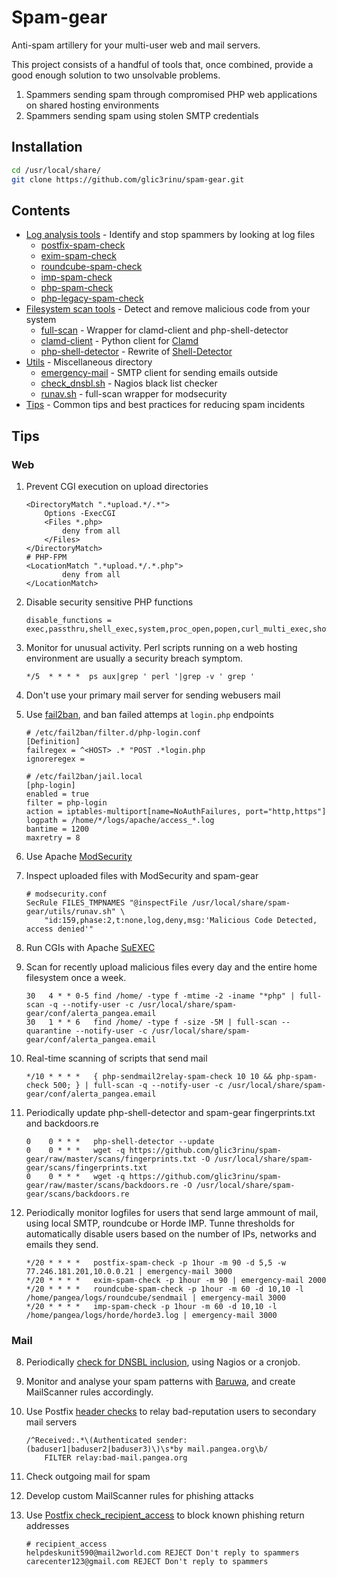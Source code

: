 # Spam-gear

Anti-spam artillery for your multi-user web and mail servers.

This project consists of a handful of tools that, once combined, provide a good enough solution to two unsolvable problems.

1. Spammers sending spam through compromised PHP web applications on shared hosting environments
2. Spammers sending spam using stolen SMTP credentials


## Installation
```bash
cd /usr/local/share/
git clone https://github.com/glic3rinu/spam-gear.git
```


## Contents

* [Log analysis tools](logs) - Identify and stop spammers by looking at log files
    * [postfix-spam-check](logs/postfix-spam-check)
    * [exim-spam-check](logs/exim-spam-check)
    * [roundcube-spam-check](logs/roundcube-spam-check)
    * [imp-spam-check](logs/imp-spam-check)
    * [php-spam-check](logs/php-legacy-check)
    * [php-legacy-spam-check](logs/php-legacy-spam-check)
* [Filesystem scan tools](scans) - Detect and remove malicious code from your system
    * [full-scan](scans/full-scan) - Wrapper for clamd-client and php-shell-detector
    * [clamd-client](scans/clamd-client) - Python client for [Clamd](http://www.clamav.net)
    * [php-shell-detector](scans/php-shell-detector) - Rewrite of [Shell-Detector](https://github.com/emposha/Shell-Detector)
* [Utils](utils) - Miscellaneous directory
    * [emergency-mail](utils/emergency-mail) - SMTP client for sending emails outside
    * [check_dnsbl.sh](utils/check_dnsbl.sh) - Nagios black list checker
    * [runav.sh](utils/runav.sh) - full-scan wrapper for modsecurity
* [Tips](TIPS.md) - Common tips and best practices for reducing spam incidents


## Tips

### Web

1. Prevent CGI execution on upload directories
    ```
    <DirectoryMatch ".*upload.*/.*">
        Options -ExecCGI
        <Files *.php>
            deny from all
        </Files>
    </DirectoryMatch>
    # PHP-FPM
    <LocationMatch ".*upload.*/.*.php">
            deny from all
    </LocationMatch>
    ```

2. Disable security sensitive PHP functions
    ```
    disable_functions = exec,passthru,shell_exec,system,proc_open,popen,curl_multi_exec,show_source,pcntl_exec,proc_close,proc_get_status,proc_nice,proc_terminate,ini_alter,virtual,openlog,dl,fsockopen,pfsockopen,stream_socket_client,getmxrr
    ```

3. Monitor for unusual activity. Perl scripts running on a web hosting environment are usually a security breach symptom.
    ```
    */5  * * * *  ps aux|grep ' perl '|grep -v ' grep '
    ```

4. Don't use your primary mail server for sending webusers mail

5. Use [fail2ban](http://www.fail2ban.org), and ban failed attemps at `login.php` endpoints
    ```
    # /etc/fail2ban/filter.d/php-login.conf
    [Definition]
    failregex = ^<HOST> .* "POST .*login.php
    ignoreregex = 
    
    # /etc/fail2ban/jail.local
    [php-login]
    enabled = true
    filter = php-login
    action = iptables-multiport[name=NoAuthFailures, port="http,https"]
    logpath = /home/*/logs/apache/access_*.log
    bantime = 1200
    maxretry = 8
    ```

6. Use Apache [ModSecurity](https://www.modsecurity.org)

7. Inspect uploaded files with ModSecurity and spam-gear
    ```
    # modsecurity.conf
    SecRule FILES_TMPNAMES "@inspectFile /usr/local/share/spam-gear/utils/runav.sh" \
        "id:159,phase:2,t:none,log,deny,msg:'Malicious Code Detected, access denied'"
    ```

7. Run CGIs with Apache [SuEXEC](https://httpd.apache.org/docs/current/suexec.html)

8. Scan for recently upload malicious files every day and the entire home filesystem once a week.
    ```
    30   4 * * 0-5 find /home/ -type f -mtime -2 -iname "*php" | full-scan -q --notify-user -c /usr/local/share/spam-gear/conf/alerta_pangea.email
    30   1 * * 6   find /home/ -type f -size -5M | full-scan --quarantine --notify-user -c /usr/local/share/spam-gear/conf/alerta_pangea.email
    ```

9. Real-time scanning of scripts that send mail
    ```
    */10 * * * *   { php-sendmail2relay-spam-check 10 10 && php-spam-check 500; } | full-scan -q --notify-user -c /usr/local/share/spam-gear/conf/alerta_pangea.email
    ```

11. Periodically update php-shell-detector and spam-gear fingerprints.txt and backdoors.re
    ```
    0    0 * * *   php-shell-detector --update
    0    0 * * *   wget -q https://github.com/glic3rinu/spam-gear/raw/master/scans/fingerprints.txt -O /usr/local/share/spam-gear/scans/fingerprints.txt
    0    0 * * *   wget -q https://github.com/glic3rinu/spam-gear/raw/master/scans/backdoors.re -O /usr/local/share/spam-gear/scans/backdoors.re
    ```

10. Periodically monitor logfiles for users that send large ammount of mail, using local SMTP, roundcube or Horde IMP. Tunne thresholds for automatically disable users based on the number of IPs, networks and emails they send.
    ```
    */20 * * * *   postfix-spam-check -p 1hour -m 90 -d 5,5 -w 77.246.181.201,10.0.0.21 | emergency-mail 3000
    */20 * * * *   exim-spam-check -p 1hour -m 90 | emergency-mail 2000
    */20 * * * *   roundcube-spam-check -p 1hour -m 60 -d 10,10 -l /home/pangea/logs/roundcube/sendmail | emergency-mail 3000
    */20 * * * *   imp-spam-check -p 1hour -m 60 -d 10,10 -l /home/pangea/logs/horde/horde3.log | emergency-mail 3000
    ```



### Mail

8. Periodically [check for DNSBL inclusion](utils/check_dnsbl.sh), using Nagios or a cronjob.

7. Monitor and analyse your spam patterns with [Baruwa](https://www.baruwa.org/), and create MailScanner rules accordingly.

11. Use Postfix [header checks](http://www.postfix.org/header_checks.5.html) to relay bad-reputation users to secondary mail servers
    ```
    /^Received:.*\(Authenticated sender: (baduser1|baduser2|baduser3)\)\s*by mail.pangea.org\b/
        FILTER relay:bad-mail.pangea.org
    ```

12. Check outgoing mail for spam

13. Develop custom MailScanner rules for phishing attacks

14. Use [Postfix check_recipient_access](http://www.postfix.org/postconf.5.html#check_recipient_access) to block known phishing return addresses
    ```
    # recipient_access
    helpdeskunit590@mail2world.com REJECT Don't reply to spammers
    carecenter123@gmail.com REJECT Don't reply to spammers
    ```


<!--TODO full-scan construct full paths from clamd-client -->
<!--TODO regex support for fingerprints -->
